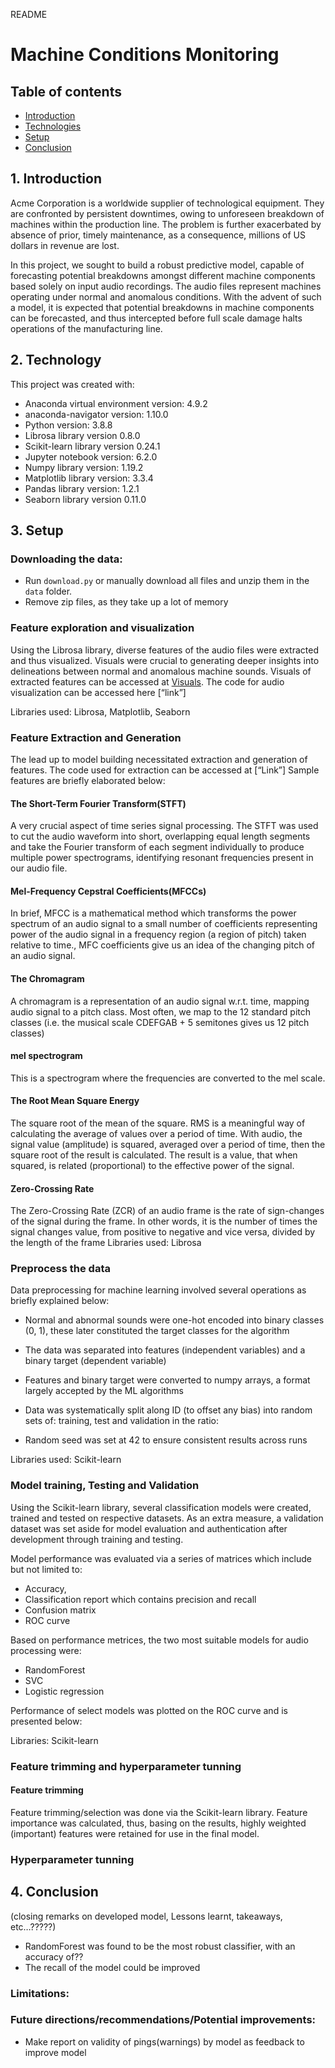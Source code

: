 README

# Machine Conditions Monitoring


## Table of contents
- [Introduction](#introduction)
- [Technologies](#technologies)
- [Setup](#setup)
- [Conclusion](#conclusion)



## 1. Introduction

Acme Corporation is a worldwide supplier of technological equipment. They are confronted by persistent downtimes, owing to unforeseen breakdown of machines within the production line. The problem is further exacerbated by absence of prior, timely maintenance, as a consequence, millions of US dollars in revenue are lost.   

In this project, we sought to build a robust predictive model, capable of forecasting potential breakdowns amongst different machine components based solely on input audio recordings. The audio files represent machines operating under normal and anomalous conditions. With the advent of such a model, it is expected that potential breakdowns in machine components can be forecasted, and thus intercepted before full scale damage halts operations of the manufacturing line.



## 2. Technology

This project was created with:

- Anaconda virtual environment version: 4.9.2
- anaconda-navigator version: 1.10.0
- Python version: 3.8.8
- Librosa library version 0.8.0
- Scikit-learn library version 0.24.1
- Jupyter notebook version: 6.2.0
- Numpy library version: 1.19.2
- Matplotlib library version: 3.3.4
- Pandas library version: 1.2.1
- Seaborn library version 0.11.0 


## 3. Setup

### Downloading the data:

- Run ``download.py`` or manually download all files and unzip them in the ``data`` folder.
- Remove zip files, as they take up a lot of memory

### Feature exploration and visualization 

Using the Librosa library, diverse features of the audio files were extracted and thus visualized.
Visuals were crucial to generating deeper insights into delineations between normal and anomalous machine sounds. Visuals of extracted features can be accessed at [Visuals](https://github.com/makyeme/NYC_motorCrashes/blob/main/NYC_crashes.ipynb). The code for audio visualization can be accessed here [“link”]

Libraries used: Librosa, Matplotlib, Seaborn

### Feature Extraction and Generation

The lead up to model building necessitated extraction and generation of features.
The code used for extraction can be accessed at [“Link”]
Sample features are briefly elaborated below:

#### The Short-Term Fourier Transform(STFT)

A very crucial aspect of time series signal processing. The STFT was used to  cut the audio waveform into short, overlapping equal length segments and take the Fourier transform of each segment individually to produce multiple power spectrograms, identifying resonant frequencies present in our audio file. 

#### Mel-Frequency Cepstral Coefficients(MFCCs)

In brief, MFCC is a mathematical method which transforms the power spectrum of an audio signal to a small number of coefficients representing power of the audio signal in a frequency region (a region of pitch) taken relative to time., MFC coefficients give us an idea of the changing pitch of an audio signal.

#### The Chromagram 

A chromagram is a representation of an audio signal w.r.t. time, mapping audio signal to a pitch class. Most often, we map to the 12 standard pitch classes (i.e. the musical scale CDEFGAB + 5 semitones gives us 12 pitch classes)

####  mel spectrogram 

This is a spectrogram where the frequencies are converted to the mel scale.

#### The Root Mean Square Energy

The square root of the mean of the square. RMS is a meaningful way of calculating the average of values over a period of time. With audio, the signal value (amplitude) is squared, averaged over a period of time, then the square root of the result is calculated. The result is a value, that when squared, is related (proportional) to the effective power of the signal.

#### Zero-Crossing Rate

The Zero-Crossing Rate (ZCR) of an audio frame is the rate of sign-changes of the signal during the frame. In other words, it is the number of times the signal changes value, from positive to negative and vice versa, divided by the length of the frame
Libraries used: Librosa


### Preprocess the data

Data preprocessing for machine learning  involved several operations as briefly explained below:

- Normal and abnormal sounds were one-hot encoded into binary classes (0, 1), these later constituted the target classes for the algorithm

- The data was separated into features (independent variables) and a binary target (dependent variable) 

- Features and binary target were converted to numpy arrays, a format largely accepted by the ML algorithms

- Data was systematically split along ID (to offset any bias) into random sets of: training, test and validation in the ratio: 

- Random seed was set at 42 to ensure consistent results across runs

Libraries used: Scikit-learn


### Model training, Testing and Validation

Using the Scikit-learn library, several classification models were created, trained and tested on respective datasets. 
As an extra measure, a validation dataset was set aside for model evaluation and authentication after development through training and testing.

Model performance was evaluated via a series of matrices which include but not limited to:
- Accuracy,
- Classification report which contains precision and recall
- Confusion matrix 
- ROC curve

Based on performance metrices,  the two most suitable models for audio processing were:
- RandomForest
- SVC
- Logistic regression

Performance of select models was plotted on the ROC curve and is presented below: 


Libraries: Scikit-learn


### Feature trimming and hyperparameter tunning

#### Feature trimming

Feature trimming/selection was done via the Scikit-learn library.
Feature importance was calculated, thus, basing on the results, highly weighted (important) features were retained for use in the final model.


### Hyperparameter tunning



## 4. Conclusion

(closing remarks on developed model, Lessons learnt, takeaways, etc…?????)
- RandomForest was found to be the most robust classifier, with an accuracy of?? 
- The recall of the model could be improved 


### Limitations:


### Future directions/recommendations/Potential improvements:

- Make report on validity of pings(warnings) by model as feedback to improve model
